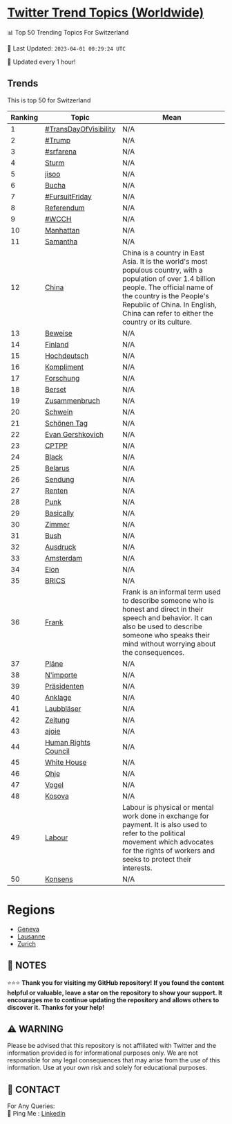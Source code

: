 [Twitter Trend Topics (Worldwide)](https://github.com/ErcinDedeoglu/Twitter-Trend-Topics)
==========


📊 Top 50 Trending Topics For Switzerland

📆 Last Updated: `2023-04-01 00:29:24 UTC`

🔧 Updated every 1 hour!


## Trends

This is top 50 for Switzerland

| Ranking | Topic | Mean |
| ------- | ------------ | ------------ |
| 1 | [#TransDayOfVisibility](http://twitter.com/search?q=%23TransDayOfVisibility) | N/A |
| 2 | [#Trump](http://twitter.com/search?q=%23Trump) | N/A |
| 3 | [#srfarena](http://twitter.com/search?q=%23srfarena) | N/A |
| 4 | [Sturm](http://twitter.com/search?q=Sturm) | N/A |
| 5 | [jisoo](http://twitter.com/search?q=jisoo) | N/A |
| 6 | [Bucha](http://twitter.com/search?q=Bucha) | N/A |
| 7 | [#FursuitFriday](http://twitter.com/search?q=%23FursuitFriday) | N/A |
| 8 | [Referendum](http://twitter.com/search?q=Referendum) | N/A |
| 9 | [#WCCH](http://twitter.com/search?q=%23WCCH) | N/A |
| 10 | [Manhattan](http://twitter.com/search?q=Manhattan) | N/A |
| 11 | [Samantha](http://twitter.com/search?q=Samantha) | N/A |
| 12 | [China](http://twitter.com/search?q=China) | China is a country in East Asia. It is the world's most populous country, with a population of over 1.4 billion people. The official name of the country is the People's Republic of China. In English, China can refer to either the country or its culture. |
| 13 | [Beweise](http://twitter.com/search?q=Beweise) | N/A |
| 14 | [Finland](http://twitter.com/search?q=Finland) | N/A |
| 15 | [Hochdeutsch](http://twitter.com/search?q=Hochdeutsch) | N/A |
| 16 | [Kompliment](http://twitter.com/search?q=Kompliment) | N/A |
| 17 | [Forschung](http://twitter.com/search?q=Forschung) | N/A |
| 18 | [Berset](http://twitter.com/search?q=Berset) | N/A |
| 19 | [Zusammenbruch](http://twitter.com/search?q=Zusammenbruch) | N/A |
| 20 | [Schwein](http://twitter.com/search?q=Schwein) | N/A |
| 21 | [Schönen Tag](http://twitter.com/search?q=Sch%c3%b6nen+Tag) | N/A |
| 22 | [Evan Gershkovich](http://twitter.com/search?q=Evan+Gershkovich) | N/A |
| 23 | [CPTPP](http://twitter.com/search?q=CPTPP) | N/A |
| 24 | [Black](http://twitter.com/search?q=Black) | N/A |
| 25 | [Belarus](http://twitter.com/search?q=Belarus) | N/A |
| 26 | [Sendung](http://twitter.com/search?q=Sendung) | N/A |
| 27 | [Renten](http://twitter.com/search?q=Renten) | N/A |
| 28 | [Punk](http://twitter.com/search?q=Punk) | N/A |
| 29 | [Basically](http://twitter.com/search?q=Basically) | N/A |
| 30 | [Zimmer](http://twitter.com/search?q=Zimmer) | N/A |
| 31 | [Bush](http://twitter.com/search?q=Bush) | N/A |
| 32 | [Ausdruck](http://twitter.com/search?q=Ausdruck) | N/A |
| 33 | [Amsterdam](http://twitter.com/search?q=Amsterdam) | N/A |
| 34 | [Elon](http://twitter.com/search?q=Elon) | N/A |
| 35 | [BRICS](http://twitter.com/search?q=BRICS) | N/A |
| 36 | [Frank](http://twitter.com/search?q=Frank) | Frank is an informal term used to describe someone who is honest and direct in their speech and behavior. It can also be used to describe someone who speaks their mind without worrying about the consequences. |
| 37 | [Pläne](http://twitter.com/search?q=Pl%c3%a4ne) | N/A |
| 38 | [N'importe](http://twitter.com/search?q=N%27importe) | N/A |
| 39 | [Präsidenten](http://twitter.com/search?q=Pr%c3%a4sidenten) | N/A |
| 40 | [Anklage](http://twitter.com/search?q=Anklage) | N/A |
| 41 | [Laubbläser](http://twitter.com/search?q=Laubbl%c3%a4ser) | N/A |
| 42 | [Zeitung](http://twitter.com/search?q=Zeitung) | N/A |
| 43 | [ajoie](http://twitter.com/search?q=ajoie) | N/A |
| 44 | [Human Rights Council](http://twitter.com/search?q=Human+Rights+Council) | N/A |
| 45 | [White House](http://twitter.com/search?q=White+House) | N/A |
| 46 | [Ohje](http://twitter.com/search?q=Ohje) | N/A |
| 47 | [Vogel](http://twitter.com/search?q=Vogel) | N/A |
| 48 | [Kosova](http://twitter.com/search?q=Kosova) | N/A |
| 49 | [Labour](http://twitter.com/search?q=Labour) | Labour is physical or mental work done in exchange for payment. It is also used to refer to the political movement which advocates for the rights of workers and seeks to protect their interests. |
| 50 | [Konsens](http://twitter.com/search?q=Konsens) | N/A |



# Regions

* [Geneva](</Switzerland/Geneva.md>)
* [Lausanne](</Switzerland/Lausanne.md>)
* [Zurich](</Switzerland/Zurich.md>)



## 📝 NOTES

⭐⭐⭐ **Thank you for visiting my GitHub repository! If you found the content helpful or valuable, leave a star on the repository to show your support. It encourages me to continue updating the repository and allows others to discover it. Thanks for your help!**


## ⚠️ WARNING

Please be advised that this repository is not affiliated with Twitter and the information provided is for informational purposes only. We are not responsible for any legal consequences that may arise from the use of this information. Use at your own risk and solely for educational purposes.


## 📨 CONTACT

 For Any Queries:  
            🏓 Ping Me : [LinkedIn](https://www.linkedin.com/in/ercindedeoglu/)

